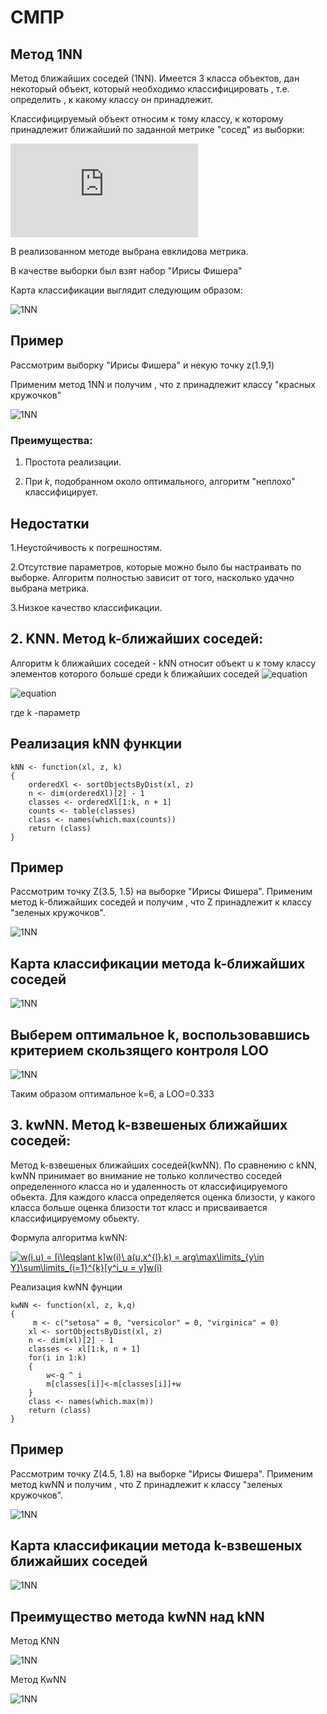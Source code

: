 # СМПР #

## Метод 1NN ##
Метод ближайших соседей (1NN). Имеется 3 класса объектов, дан некоторый объект, который необходимо классифицировать , т.е. определить , к какому классу он принадлежит.

Классифицируемый объект относим к тому классу, к которому принадлежит ближайший по заданной метрике "сосед" из выборки:

![w](https://latex.codecogs.com/gif.latex?w%28i%2C%20u%29%20%3D%20%5Bi%20%3D%201%5D%3B)

В реализованном методе выбрана евклидова метрика.

В качестве выборки был взят набор "Ирисы Фишера" 

Карта классификации выглядит следующим образом:  

![1NN](https://github.com/serega14736/ML0/blob/master/img/karta1NN.png)

## Пример 

Рассмотрим выборку "Ирисы Фишера" и некую точку z(1.9,1) 

Применим метод 1NN и получим , что z принадлежит классу "красных кружочков" 

![1NN](https://github.com/serega14736/ML0/blob/master/img/1nn1.png)


### **Преимущества:** 

1. Простота реализации.

2. При *k*, подобранном около оптимального, алгоритм "неплохо" классифицирует.

## **Недостатки** 

1.Неустойчивость к погрешностям.

2.Отсутствие параметров, которые можно было бы настраивать по выборке. Алгоритм полностью зависит от того, насколько удачно выбрана метрика.

3.Низкое качество классификации.

## 2. KNN. Метод k-ближайших соседей: ##

Алгоритм k ближайших соседей - kNN относит объект u к тому классу элементов которого больше среди k ближайших соседей ![equation](http://latex.codecogs.com/gif.latex?x_u^{i},&space;i=1,...,k:)

![equation](http://latex.codecogs.com/gif.latex?w(i,&space;u)&space;=&space;[i&space;\leq&space;k];&space;a(u;&space;X^l,&space;k)&space;=&space;argmax_{y\epsilon&space;Y}&space;\sum^k_{i&space;=&space;1}{[y^i_{u}&space;=&space;y]})

где k -параметр

## Реализация kNN функции ##

```
kNN <- function(xl, z, k)
{
	orderedXl <- sortObjectsByDist(xl, z)
	n <- dim(orderedXl)[2] - 1
	classes <- orderedXl[1:k, n + 1]
	counts <- table(classes)
	class <- names(which.max(counts))
	return (class)
}
```

## Пример ##

Рассмотрим точку Z(3.5, 1.5) на выборке "Ирисы Фишера". Применим метод k-ближайших соседей и получим , что Z принадлежит к классу "зеленых кружочков".

![1NN](https://github.com/serega14736/ML0/blob/master/img/KNN1.png)

## Карта классификации метода k-ближайших соседей ##

![1NN](https://github.com/serega14736/ML0/blob/master/img/kartaKNN.png)

## Выберем оптимальное k, воспользовавшись критерием скользящего контроля LOO ##

![1NN](https://github.com/serega14736/ML0/blob/master/img/LOOKNN1.png)

Таким образом оптимальное k=6, а LOO=0.333

## 3. kwNN. Метод k-взвешеных ближайших соседей: ##

Метод k-взвешеных ближайших соседей(kwNN). По сравнению с kNN, kwNN принимает во внимание не только колличество соседей определенного класса но и удаленность от классифицируемого обьекта. Для каждого класса определяется оценка близости, у какого класса больше оценка близости тот класс и присваивается классифицируемому обьекту.

Формула алгоритма kwNN:

<a href="https://www.codecogs.com/eqnedit.php?latex=w(i,u)&space;=&space;[i\leqslant&space;k]w(i)\&space;a(u,x^{l},k)&space;=&space;arg\max\limits_{y\in&space;Y}\sum\limits_{i=1}^{k}[y^i_u&space;=&space;y]w(i)" target="_blank"><img src="https://latex.codecogs.com/gif.latex?w(i,u)&space;=&space;[i\leqslant&space;k]w(i)\&space;a(u,x^{l},k)&space;=&space;arg\max\limits_{y\in&space;Y}\sum\limits_{i=1}^{k}[y^i_u&space;=&space;y]w(i)" title="w(i,u) = [i\leqslant k]w(i)\ a(u,x^{l},k) = arg\max\limits_{y\in Y}\sum\limits_{i=1}^{k}[y^i_u = y]w(i)" /></a>



Реализация kwNN фунции
```
kwNN <- function(xl, z, k,q)
{
	 m <- c("setosa" = 0, "versicolor" = 0, "virginica" = 0)
	xl <- sortObjectsByDist(xl, z)
	n <- dim(xl)[2] - 1
	classes <- xl[1:k, n + 1]
	for(i in 1:k)
	{
		w<-q ^ i
		m[classes[i]]<-m[classes[i]]+w
	}
	class <- names(which.max(m))
	return (class)
}
```
## Пример ## 

Рассмотрим точку Z(4.5, 1.8) на выборке "Ирисы Фишера". Применим метод kwNN и получим , что Z принадлежит к классу "зеленых кружочков".

![1NN](https://github.com/serega14736/ML0/blob/master/img/KwNN2.png)

## Карта классификации метода k-взвешеных ближайших соседей ## 

![1NN](https://github.com/serega14736/ML0/blob/master/img/kartaKWNN.png)

## Преимущество метода kwNN над kNN ##

Метод KNN

![1NN](https://github.com/serega14736/ML0/blob/master/img/kNNprimer.png)

Метод KwNN

![1NN](https://github.com/serega14736/ML0/blob/master/img/kwNNprimer.png)


